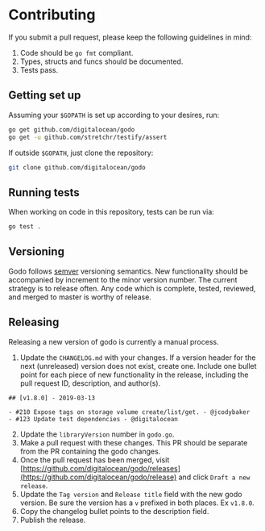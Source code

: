 # Contributing

If you submit a pull request, please keep the following guidelines in mind:

1. Code should be `go fmt` compliant.
2. Types, structs and funcs should be documented.
3. Tests pass.

## Getting set up

Assuming your `$GOPATH` is set up according to your desires, run:

```sh
go get github.com/digitalocean/godo
go get -u github.com/stretchr/testify/assert
```

If outside `$GOPATH`, just clone the repository:

```sh
git clone github.com/digitalocean/godo
```

## Running tests

When working on code in this repository, tests can be run via:

```sh
go test .
```

## Versioning

Godo follows [semver](https://www.semver.org) versioning semantics.  New functionality should be accompanied by increment to the minor version number. The current strategy is to release often. Any code which is complete, tested, reviewed, and merged to master is worthy of release.

## Releasing

Releasing a new version of godo is currently a manual process.

1. Update the `CHANGELOG.md` with your changes. If a version header for the next (unreleased) version does not exist, create one.  Include one bullet point for each piece of new functionality in the release, including the pull request ID, description, and author(s).

```
## [v1.8.0] - 2019-03-13

- #210 Expose tags on storage volume create/list/get. - @jcodybaker
- #123 Update test dependencies - @digitalocean
```

2. Update the `libraryVersion` number in `godo.go`.
3. Make a pull request with these changes.  This PR should be separate from the PR containing the godo changes.
4. Once the pull request has been merged, visit [https://github.com/digitalocean/godo/releases](https://github.com/digitalocean/godo/release) and click `Draft a new release`.  
5. Update the `Tag version` and `Release title` field with the new godo version.  Be sure the version has a `v` prefixed in both places. Ex `v1.8.0`.  
6. Copy the changelog bullet points to the description field.
7. Publish the release.